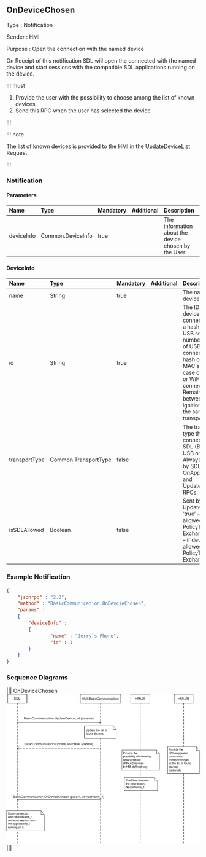 ## OnDeviceChosen

Type
: Notification

Sender
: HMI

Purpose
: Open the connection with the named device

On Receipt of this notification SDL will open the connected with the named device and start sessions with the compatible SDL applications running on the device.

!!! must

  1. Provide the user with the possibility to choose among the list of known devices
  2. Send this RPC when the user has selected the device

!!!

!!! note

The list of known devices is provided to the HMI in the [UpdateDeviceList](../UpdateDeviceList) Request.

!!!

### Notification

#### Parameters

|Name|Type|Mandatory|Additional|Description|
|:---|:---|:--------|:---------|:----------|
|deviceInfo|Common.DeviceInfo|true||The information about the device chosen by the User|

#### DeviceInfo

|Name|Type|Mandatory|Additional|Description|
|:---|:---|:--------|:---------|:----------|
|name|String|true||The name of the device connected|
|id|String|true||The ID of the device connected.  Either a hash of device's USB serial number (in case of USB connection) or hash of device's MAC address (in case of BlueTooth or WiFi connection). Remains unique between the ignition cycles for the same transport type.|
|transportType|Common.TransportType|false||The transport type the device is connected over to SDL (BlueTooth, USB or WiFi). Always returned by SDL via OnAppRegistered and UpdateAppList RPCs.|
|isSDLAllowed|Boolean|false||Sent by SDL in UpdateDeviceList. ’true’ – if device is allowed for PolicyTable Exchange; ‘false’ – if device is NOT allowed for PolicyTable Exchange|

### Example Notification
```json
{
	"jsonrpc" : "2.0",
	"method" : "BasicCommunication.OnDevcieChosen",
	"params" :
	{
		"deviceInfo" :
		{
				"name" : "Jerry`s Phone",
				"id" : 3
		}
	}
}
```

### Sequence Diagrams
|||
OnDeviceChosen
![OnDeviceChosen](./assets/OnDeviceChosen.png)
|||
